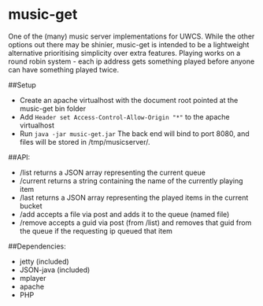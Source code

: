 # music-get

One of the (many) music server implementations for UWCS. While the other options out there may be shinier, music-get is intended to be a lightweight alternative prioritising simplicity over extra features. Playing works on a round robin system - each ip address gets something played before anyone can have something played twice. 

##Setup
* Create an apache virtualhost with the document root pointed at the music-get bin folder
* Add ```Header set Access-Control-Allow-Origin "*"``` to the apache virtualhost
* Run ```java -jar music-get.jar```
The back end will bind to port 8080, and files will be stored in /tmp/musicserver/.

##API:
* /list returns a JSON array representing the current queue
* /current returns a string containing the name of the currently playing item
* /last returns a JSON array representing the played items in the current bucket
* /add accepts a file via post and adds it to the queue (named file)
* /remove accepts a guid via post (from /list) and removes that guid from the queue if the requesting ip queued that item

##Dependencies:
* jetty (included)
* JSON-java (included)
* mplayer
* apache
* PHP
